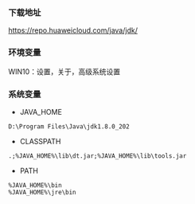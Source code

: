 ### 下载地址
https://repo.huaweicloud.com/java/jdk/


### 环境变量
WIN10：设置，关于，高级系统设置

### 系统变量
- JAVA_HOME
```
D:\Program Files\Java\jdk1.8.0_202
```

- CLASSPATH
```
.;%JAVA_HOME%\lib\dt.jar;%JAVA_HOME%\lib\tools.jar
```

- PATH
```
%JAVA_HOME%\bin
%JAVA_HOME%\jre\bin
```
